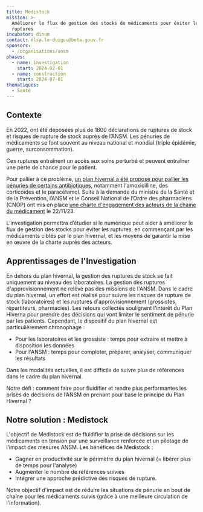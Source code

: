 ```yaml
---
title: Médistock
mission: >-
  Améliorer le flux de gestion des stocks de médicaments pour éviter les
  ruptures
incubator: dinum
contact: elsa.le-duigou@beta.gouv.fr
sponsors:
  - /organisations/ansm
phases:
  - name: investigation
    start: 2024-02-01
  - name: construction
    start: 2024-07-01
thematiques:
  - Santé
---
```

## Contexte

En 2022, ont été déposées plus de 1600 déclarations de ruptures de stock et risques de rupture de stock auprès de l’ANSM. Les pénuries de médicaments se font souvent au niveau national et mondial (triple épidémie, guerre, surconsommation).

Ces ruptures entraînent un accès aux soins perturbé et peuvent entraîner une perte de chance pour le patient.

Pour pallier à ce problème, [un plan hivernal a été proposé pour pallier les pénuries de certains antibiotiques](https://ansm.sante.fr/dossiers-thematiques/plan-hivernal), notamment l'amoxicilline, des corticoïdes et le paracétamol. Suite à la demande du ministre de la Santé et de la Prévention, l’ANSM et le Conseil National de l’Ordre des pharmaciens (CNOP) ont mis en place [une charte d'engagement des acteurs de la chaine du médicament](https://ansm.sante.fr/actualites/charte-dengagement-des-acteurs-de-la-chaine-du-medicament-pour-un-acces-equitable-des-patients-aux-medicaments) le 22/11/23. 

L’investigation permettra d’étudier si le numérique peut aider à améliorer le flux de gestion des stocks pour éviter les ruptures, en commençant par les médicaments ciblés par le plan hivernal, et les moyens de garantir la mise en œuvre de la charte auprès des acteurs.

## Apprentissages de l'Investigation

En dehors du plan hivernal, la gestion des ruptures de stock se fait uniquement au niveau des laboratoires. La gestion des ruptures d'approvisionnement ne relève pas des missions de l'ANSM. 
Dans le cadre du plan hivernal, un effort est réalisé pour suivre les risques de rupture de stock (laboratoires) et les ruptures d'approvisionnement (grossistes, répartiteurs, pharmacies). 
Les retours collectés soulignent l'intérêt du Plan Hiverna pour  prendre des décisions qui vont limiter le sentiment de pénurie par les patients. Cependant, le dispositif du plan hivernal est particulièrement chronophage : 
- Pour les laboratoires et les grossiste : temps pour extraire et mettre à disposition les données
- Pour l'ANSM : temps pour comploter, préparer, analyser, communiquer les résultats

Dans les modalités actuelles, il est difficile de suivre plus de références dans le cadre du plan hivernal.

Notre défi : comment faire pour fluidifier et rendre plus performantes les prises de décisions de l’ANSM en prenant pour base le principe du Plan Hivernal ?

## Notre solution : Medistock

L'objectif de Medistock est de fluidifier la prise de décisions sur les médicaments en tension par une surveillance renforcée et un pilotage de l’impact des mesures ANSM. 
Les bénéfices de Medistock : 
- Gagner en productivité sur le périmètre du plan hivernal (= libérer plus de temps pour l'analyse) 
- Augmenter le nombre de références suivies
- Intégrer une approche prédictive des risques de rupture. 

Notre objectif d'impact est de réduire les situations de pénurie en bout de chaîne pour les médicaments suivis (grâce à une meilleure circulation de l'information).









